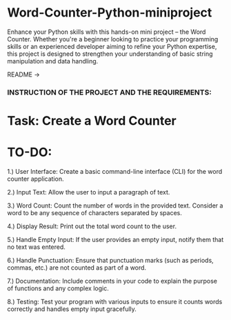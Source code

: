 # Word-Counter-Python-miniproject
Enhance your Python skills with this hands-on mini project – the Word Counter. Whether you're a beginner looking to practice your programming skills or an experienced developer aiming to refine your Python expertise, this project is designed to strengthen your understanding of basic string manipulation and data handling.





README ->

### INSTRUCTION OF THE PROJECT AND THE REQUIREMENTS:

# Task: Create a Word Counter



# TO-DO:

1.) User Interface: Create a basic command-line interface (CLI) for the word counter application.

2.) Input Text: Allow the user to input a paragraph of text.

3.) Word Count: Count the number of words in the provided text. Consider a word to be any sequence of characters separated by spaces.

4.) Display Result: Print out the total word count to the user.

5.) Handle Empty Input: If the user provides an empty input, notify them that no text was entered.

6.) Handle Punctuation: Ensure that punctuation marks (such as periods, commas, etc.) are not counted as part of a word.

7.) Documentation: Include comments in your code to explain the purpose of functions and any complex logic.

8.) Testing: Test your program with various inputs to ensure it counts words correctly and handles empty input gracefully.

